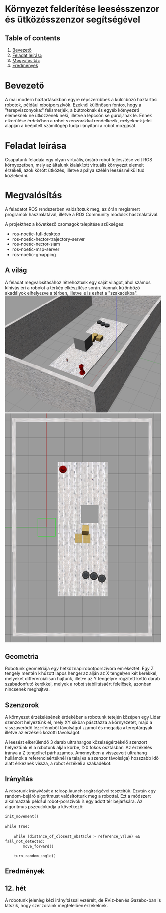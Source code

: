 # Környezet felderítése leesésszenzor és ütközésszenzor segítségével

## Table of contents

1. [Bevezető](#Bevezető)
2. [Feladat leírása](#Feladat-leírása)
3. [Megvalósítás](#Megvalósítás)
4. [Eredmények](#Eredmények)

# Bevezető

A mai modern háztartásokban egyre népszerűbbek a különböző háztartási robotok, például robotporszívók. Ezeknél különösen fontos, hogy a "terepviszonyokat" felismerjék, a bútoroknak és egyéb környezeti elemeknek ne ütközzenek neki, illetve a lépcsőn se guruljanak le. Ennek elkerülése érdekében a robot szenzorokkal rendelkezik, melyeknek jelei alapján a beépített számítógép tudja irányítani a robot mozgását.


# Feladat leírása

Csapatunk feladata egy olyan virtuális, önjáró robot fejlesztése volt ROS környezetben, mely az általunk kialakított virtuális környezet elemeit érzékeli, azok között ütközés, illetve a pálya szélén leesés nélkül tud közlekedni. 

# Megvalósítás

A feladatot ROS rendszerben valósítottuk meg, az órán megismert programok használatával, illetve a ROS Community modulok használatával.

A projekthez a következő csomagok telepítése szükséges:
* ros-noetic-full-desktop
* ros-noetic-hector-trajectory-server
* ros-noetic-hector-slam
* ros-noetic-map-server
* ros-noetic-gmapping

## A világ
A feladat megvalósításához létrehoztunk egy saját világot, ahol számos kihívás éri a robotot a térkép elkészítése során. Vannak különböző akadályok elhelyezve a térben, illetve le is eshet a "szakadékba".
![world_perspective](./assets/figures/world_perspective.png "A picture of the world in perspective view")
![world_top](./assets/figures/world_top.png "A picture of the world in top view")

## Geometria 
Robotunk geometriája egy hétköznapi robotporszívóra emlékeztet. Egy Z tengely mentén kihúzott lapos henger az alján az X tengelyen két kerékkel, melyeket differenciálisan hajtunk, illetve az Y tengelyre rögzített kettő darab szabadonfutó kerékkel, melyek a robot stabilitásáért felelősek, azonban nincsenek meghajtva. 

## Szenzorok 
A környezet érzékelésének érdekében a robotunk tetején középen egy Lidar szenzort helyeztünk el, mely XY síkban pásztázza a környezetet, majd a visszaverődő lézerfényből távolságot számol és megadja a tereptárgyak illetve az érzékelő közötti távolságot. 

A leesést elkerülendő 3 darab ultrahangos közelségérzékelő szenzort helyeztünk el a robotunk alján körbe, 120 fokos osztásban. Az érzékelés iránya a Z tengellyel párhuzamos. Amennyiben a visszavert ultrahang hullámok a referenciaértéknél (a talaj és a szenzor távolsága) hosszabb idő alatt érkeznek vissza, a robot érzékeli a szakadékot. 

## Irányítás 
A robotunk irányítását a teleop.launch segítségével teszteltük.
Ezután egy random-bejáró algoritmust valósítottunk meg a robottal. Ezt a módszert alkalmazzák például robot-porszívók is egy adott tér bejárására. Az algoritmus pszeudókódja a következő:
```
init_movement()

while True:
    
    while (distance_of_closest_obstacle > reference_value) && fall_not_detected:
        move_forward()
    
    turn_random_angle()
```

## Eredmények

## 12. hét
A robotunk jelenleg kézi irányítással vezérelt, de RViz-ben és Gazebo-ban is látszik, hogy szenzoraink megfelelően érzékelnek. 
